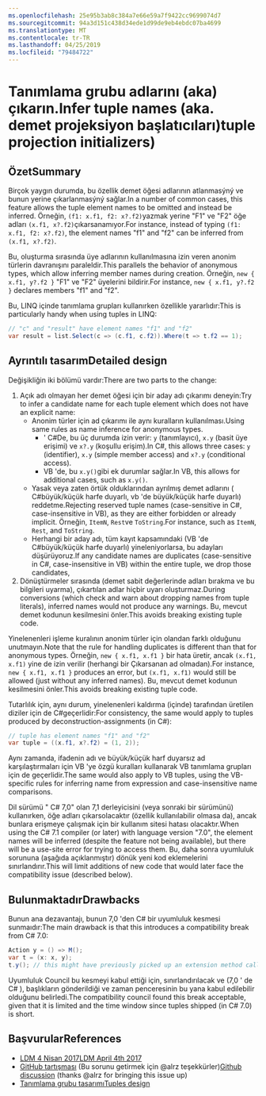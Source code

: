 ```yaml
---
ms.openlocfilehash: 25e95b3ab8c384a7e66e59a7f9422cc9699074d7
ms.sourcegitcommit: 94a3d151c438d34ede1d99de9eb4ebdc07ba4699
ms.translationtype: MT
ms.contentlocale: tr-TR
ms.lasthandoff: 04/25/2019
ms.locfileid: "79484722"
---
```

# <a name="infer-tuple-names-aka-tuple-projection-initializers"></a><span data-ttu-id="9502d-101">Tanımlama grubu adlarını (aka) çıkarın.</span><span class="sxs-lookup"><span data-stu-id="9502d-101">Infer tuple names (aka.</span></span> <span data-ttu-id="9502d-102">demet projeksiyon başlatıcıları)</span><span class="sxs-lookup"><span data-stu-id="9502d-102">tuple projection initializers)</span></span>

## <a name="summary"></a><span data-ttu-id="9502d-103">Özet</span><span class="sxs-lookup"><span data-stu-id="9502d-103">Summary</span></span>
[summary]: #summary

<span data-ttu-id="9502d-104">Birçok yaygın durumda, bu özellik demet öğesi adlarının atlanmasýný ve bunun yerine çıkarlanmasýný sağlar.</span><span class="sxs-lookup"><span data-stu-id="9502d-104">In a number of common cases, this feature allows the tuple element names to be omitted and instead be inferred.</span></span> <span data-ttu-id="9502d-105">Örneğin, `(f1: x.f1, f2: x?.f2)`yazmak yerine "F1" ve "F2" öğe adları `(x.f1, x?.f2)`çıkarsanamıyor.</span><span class="sxs-lookup"><span data-stu-id="9502d-105">For instance, instead of typing `(f1: x.f1, f2: x?.f2)`, the element names "f1" and "f2" can be inferred from `(x.f1, x?.f2)`.</span></span>

<span data-ttu-id="9502d-106">Bu, oluşturma sırasında üye adlarının kullanılmasına izin veren anonim türlerin davranışını paraleldir.</span><span class="sxs-lookup"><span data-stu-id="9502d-106">This parallels the behavior of  anonymous types, which allow inferring member names during creation.</span></span> <span data-ttu-id="9502d-107">Örneğin, `new { x.f1, y?.f2 }` "F1" ve "F2" üyelerini bildirir.</span><span class="sxs-lookup"><span data-stu-id="9502d-107">For instance, `new { x.f1, y?.f2 }` declares members "f1" and "f2".</span></span>

<span data-ttu-id="9502d-108">Bu, LINQ içinde tanımlama grupları kullanırken özellikle yararlıdır:</span><span class="sxs-lookup"><span data-stu-id="9502d-108">This is particularly handy when using tuples in LINQ:</span></span>

```csharp
// "c" and "result" have element names "f1" and "f2"
var result = list.Select(c => (c.f1, c.f2)).Where(t => t.f2 == 1); 
```

## <a name="detailed-design"></a><span data-ttu-id="9502d-109">Ayrıntılı tasarım</span><span class="sxs-lookup"><span data-stu-id="9502d-109">Detailed design</span></span>
[design]: #detailed-design

<span data-ttu-id="9502d-110">Değişikliğin iki bölümü vardır:</span><span class="sxs-lookup"><span data-stu-id="9502d-110">There are two parts to the change:</span></span>

1.  <span data-ttu-id="9502d-111">Açık adı olmayan her demet öğesi için bir aday adı çıkarımı deneyin:</span><span class="sxs-lookup"><span data-stu-id="9502d-111">Try to infer a candidate name for each tuple element which does not have an explicit name:</span></span>
    -   <span data-ttu-id="9502d-112">Anonim türler için ad çıkarımı ile aynı kuralların kullanılması.</span><span class="sxs-lookup"><span data-stu-id="9502d-112">Using same rules as name inference for anonymous types.</span></span>
        - <span data-ttu-id="9502d-113">' C#De, bu üç durumda izin verir: `y` (tanımlayıcı), `x.y` (basit üye erişimi) ve `x?.y` (koşullu erişim).</span><span class="sxs-lookup"><span data-stu-id="9502d-113">In C#, this allows three cases: `y` (identifier), `x.y` (simple member access) and `x?.y` (conditional access).</span></span>
        - <span data-ttu-id="9502d-114">VB 'de, bu `x.y()`gibi ek durumlar sağlar.</span><span class="sxs-lookup"><span data-stu-id="9502d-114">In VB, this allows for additional cases, such as `x.y()`.</span></span>
    -   <span data-ttu-id="9502d-115">Yasak veya zaten örtük olduklarından ayrılmış demet adlarını ( C#büyük/küçük harfe duyarlı, vb 'de büyük/küçük harfe duyarlı) reddetme.</span><span class="sxs-lookup"><span data-stu-id="9502d-115">Rejecting reserved tuple names (case-sensitive in C#, case-insensitive in VB), as they are either forbidden or already implicit.</span></span> <span data-ttu-id="9502d-116">Örneğin, `ItemN`, `Rest`ve `ToString`.</span><span class="sxs-lookup"><span data-stu-id="9502d-116">For instance, such as `ItemN`, `Rest`, and `ToString`.</span></span>
    -   <span data-ttu-id="9502d-117">Herhangi bir aday adı, tüm kayıt kapsamındaki (VB 'de C#büyük/küçük harfe duyarlı) yineleniyorlarsa, bu adayları düşürüyoruz.</span><span class="sxs-lookup"><span data-stu-id="9502d-117">If any candidate names are duplicates (case-sensitive in C#, case-insensitive in VB) within the entire tuple, we drop those candidates,</span></span>
2.  <span data-ttu-id="9502d-118">Dönüştürmeler sırasında (demet sabit değerlerinde adları bırakma ve bu bilgileri uyarma), çıkartılan adlar hiçbir uyarı oluşturmaz.</span><span class="sxs-lookup"><span data-stu-id="9502d-118">During conversions (which check and warn about dropping names from tuple literals), inferred names would not produce any warnings.</span></span> <span data-ttu-id="9502d-119">Bu, mevcut demet kodunun kesilmesini önler.</span><span class="sxs-lookup"><span data-stu-id="9502d-119">This avoids breaking existing tuple code.</span></span>

<span data-ttu-id="9502d-120">Yinelenenleri işleme kuralının anonim türler için olandan farklı olduğunu unutmayın.</span><span class="sxs-lookup"><span data-stu-id="9502d-120">Note that the rule for handling duplicates is different than that for anonymous types.</span></span> <span data-ttu-id="9502d-121">Örneğin, `new { x.f1, x.f1 }` bir hata üretir, ancak `(x.f1, x.f1)` yine de izin verilir (herhangi bir Çıkarsanan ad olmadan).</span><span class="sxs-lookup"><span data-stu-id="9502d-121">For instance, `new { x.f1, x.f1 }` produces an error, but `(x.f1, x.f1)` would still be allowed (just without any inferred names).</span></span> <span data-ttu-id="9502d-122">Bu, mevcut demet kodunun kesilmesini önler.</span><span class="sxs-lookup"><span data-stu-id="9502d-122">This avoids breaking existing tuple code.</span></span>

<span data-ttu-id="9502d-123">Tutarlılık için, aynı durum, yinelenenleri kaldırma (içinde) tarafından üretilen diziler için de C#geçerlidir:</span><span class="sxs-lookup"><span data-stu-id="9502d-123">For consistency, the same would apply to tuples produced by deconstruction-assignments (in C#):</span></span>

```csharp
// tuple has element names "f1" and "f2" 
var tuple = ((x.f1, x?.f2) = (1, 2));
```

<span data-ttu-id="9502d-124">Aynı zamanda, ifadenin adı ve büyük/küçük harf duyarsız ad karşılaştırmaları için VB 'ye özgü kuralları kullanarak VB tanımlama grupları için de geçerlidir.</span><span class="sxs-lookup"><span data-stu-id="9502d-124">The same would also apply to VB tuples, using the VB-specific rules for inferring name from expression and case-insensitive name comparisons.</span></span>

<span data-ttu-id="9502d-125">Dil sürümü " C# 7,0" olan 7,1 derleyicisini (veya sonraki bir sürümünü) kullanırken, öğe adları çıkarsolacaktır (özellik kullanılabilir olmasa da), ancak bunlara erişmeye çalışmak için bir kullanım sitesi hatası olacaktır.</span><span class="sxs-lookup"><span data-stu-id="9502d-125">When using the C# 7.1 compiler (or later) with language version "7.0", the element names will be inferred (despite the feature not being available), but there will be a use-site error for trying to access them.</span></span> <span data-ttu-id="9502d-126">Bu, daha sonra uyumluluk sorununa (aşağıda açıklanmıştır) dönük yeni kod eklemelerini sınırlandırır.</span><span class="sxs-lookup"><span data-stu-id="9502d-126">This will limit additions of new code that would later face the compatibility issue (described below).</span></span>

## <a name="drawbacks"></a><span data-ttu-id="9502d-127">Bulunmaktadır</span><span class="sxs-lookup"><span data-stu-id="9502d-127">Drawbacks</span></span>
[drawbacks]: #drawbacks

<span data-ttu-id="9502d-128">Bunun ana dezavantajı, bunun 7,0 'den C# bir uyumluluk kesmesi sunmaıdır:</span><span class="sxs-lookup"><span data-stu-id="9502d-128">The main drawback is that this introduces a compatibility break from C# 7.0:</span></span>

```csharp
Action y = () => M();
var t = (x: x, y);
t.y(); // this might have previously picked up an extension method called “y”, but would now call the lambda.
```

<span data-ttu-id="9502d-129">Uyumluluk Council bu kesmeyi kabul ettiği için, sınırlandırılacak ve (7,0 ' de C# ), başlıkların gönderildiği ve zaman penceresinin bu yana kabul edilebilir olduğunu belirledi.</span><span class="sxs-lookup"><span data-stu-id="9502d-129">The compatibility council found this break acceptable, given that it is limited and the time window since tuples shipped (in C# 7.0) is short.</span></span>

## <a name="references"></a><span data-ttu-id="9502d-130">Başvurular</span><span class="sxs-lookup"><span data-stu-id="9502d-130">References</span></span>
- [<span data-ttu-id="9502d-131">LDM 4 Nisan 2017</span><span class="sxs-lookup"><span data-stu-id="9502d-131">LDM April 4th 2017</span></span>](https://github.com/dotnet/csharplang/blob/master/meetings/2017/LDM-2017-04-05.md#tuple-names)
- <span data-ttu-id="9502d-132">[GitHub tartışması](https://github.com/dotnet/csharplang/issues/370) (Bu sorunu getirmek için @alrz teşekkürler)</span><span class="sxs-lookup"><span data-stu-id="9502d-132">[Github discussion](https://github.com/dotnet/csharplang/issues/370) (thanks @alrz for bringing this issue up)</span></span>
- [<span data-ttu-id="9502d-133">Tanımlama grubu tasarımı</span><span class="sxs-lookup"><span data-stu-id="9502d-133">Tuples design</span></span>](https://github.com/dotnet/roslyn/blob/master/docs/features/tuples.md)
